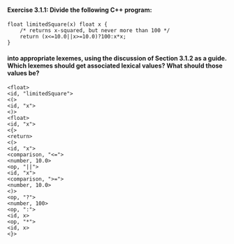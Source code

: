 #### Exercise 3.1.1: Divide the following C++ program:

```
float limitedSquare(x) float x {
    /* returns x-squared, but never more than 100 */
    return (x<=10.0||x>=10.0)?100:x*x;
}
```

#### into appropriate lexemes, using the discussion of Section 3.1.2 as a guide. Which lexemes should get associated lexical values? What should those values be? 

```
<float>
<id, "limitedSquare">
<(>
<id, "x">
<)>
<float>
<id, "x">
<{>
<return>
<(>
<id, "x">
<comparison, "<=">
<number, 10.0>
<op, "||">
<id, "x">
<comparison, ">=">
<number, 10.0>
<)>
<op, "?">
<number, 100>
<op, ":">
<id, x>
<op, "*">
<id, x>
<}>
```